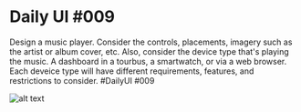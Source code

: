# Daily UI #009

Design a music player. Consider the controls, placements, imagery such as the artist or album cover, etc. Also, consider the device type that's playing the music. A dashboard in a tourbus, a smartwatch, or via a web browser. Each deveice type will have different requirements, features, and restrictions to consider.  #DailyUI #009


![alt text](https://pbs.twimg.com/media/EzBZh-_XEAcH7f5?format=jpg&name=large)
